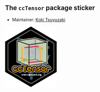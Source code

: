 ## The `ccTensor` package sticker

* Maintainer: [Koki Tsuyuzaki](https://github.com/kokitsuyuzaki/)

<img src=ccTensor.png height="200">